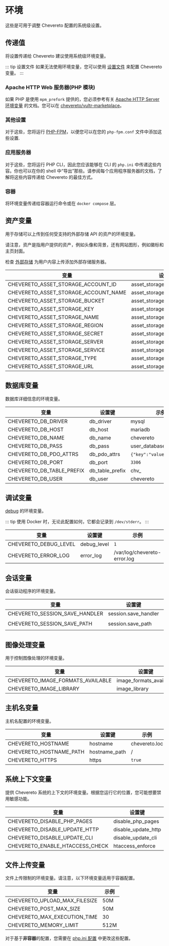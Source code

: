 # 环境

这些是可用于调整 Chevereto 配置的系统级设置。

## 传递值

将设置传递给 Chevereto 建议使用系统级环境变量。

::: tip 设置文件
如果无法使用环境变量，您可以使用 [设置文件](../server/settings-file.md) 来配置 Chevereto 变量。
:::

### Apache HTTP Web 服务器(PHP 模块)

如果 PHP 是使用 `mpm_prefork` 提供的，您必须参考有关 [Apache HTTP Server 环境变量](https://httpd.apache.org/docs/current/env.html) 的文档。您可以在 [chevereto/vultr-marketplace](https://github.com/chevereto/vultr-marketplace/blob/main/files/var/lib/cloud/scripts/per-instance/provision.sh)。

### 其他设置

对于这些，您将运行 [PHP-FPM](https://www.php.net/manual/en/install.fpm.configuration.php)，以便您可以在您的 `php-fpm.conf` 文件中添加这些设置.

### 应用服务器

对于这些，您将运行 PHP CLI，因此您应该能够在 CLI 的 `php.ini` 中传递这些内容。你也可以在你的 shell 中“导出”那些。请参阅每个应用程序服务器的文档，了解将这些内容传递给 Chevereto 的最佳方式。

### 容器

将环境变量传递给容器运行命令或在 `docker compose` 层。

## 资产变量

用于存储可以上传到任何受支持的外部存储 API 的资产的环境变量。

请注意，资产是指用户提供的资产，例如头像和背景，还有网站图形，例如徽标和主页封面。

检查 [外部存储](../../settings/external-storage.md) 为用户内容上传添加外部存储服务器。

| 变量                                 | 设置键                     | 示例           |
| ------------------------------------ | -------------------------- | -------------- |
| CHEVERETO_ASSET_STORAGE_ACCOUNT_ID   | asset_storage_account_id   | 123            |
| CHEVERETO_ASSET_STORAGE_ACCOUNT_NAME | asset_storage_account_name | account_name   |
| CHEVERETO_ASSET_STORAGE_BUCKET       | asset_storage_bucket       | bucket         |
| CHEVERETO_ASSET_STORAGE_KEY          | asset_storage_key          | key            |
| CHEVERETO_ASSET_STORAGE_NAME         | asset_storage_name         | assets         |
| CHEVERETO_ASSET_STORAGE_REGION       | asset_storage_region       | us-west-2      |
| CHEVERETO_ASSET_STORAGE_SECRET       | asset_storage_secret       | secret         |
| CHEVERETO_ASSET_STORAGE_SERVER       | asset_storage_server       | server         |
| CHEVERETO_ASSET_STORAGE_SERVICE      | asset_storage_service      | service        |
| CHEVERETO_ASSET_STORAGE_TYPE         | asset_storage_type         | s3             |
| CHEVERETO_ASSET_STORAGE_URL          | asset_storage_url          | `<url>/bucket` |

## 数据库变量

数据库详细信息的环境变量。

| 变量                      | 设置键          | 示例                     |
| ------------------------- | --------------- | ------------------------ |
| CHEVERETO_DB_DRIVER       | db_driver       | mysql                    |
| CHEVERETO_DB_HOST         | db_host         | mariadb                  |
| CHEVERETO_DB_NAME         | db_name         | chevereto                |
| CHEVERETO_DB_PASS         | db_pass         | user_database_password   |
| CHEVERETO_DB_PDO_ATTRS    | db_pdo_attrs    | `{"key":"value"}` (json) |
| CHEVERETO_DB_PORT         | db_port         | `3306`                   |
| CHEVERETO_DB_TABLE_PREFIX | db_table_prefix | chv\_                    |
| CHEVERETO_DB_USER         | db_user         | chevereto                |

## 调试变量

[debug](../../manual/troubleshooting/debug.md) 的环境变量。

::: tip
使用 Docker 时，无论此配置如何，它都会记录到 `/dev/stderr`。
:::

| 变量                  | 设置键      | 示例                         |
| --------------------- | ----------- | ---------------------------- |
| CHEVERETO_DEBUG_LEVEL | debug_level | `1`                          |
| CHEVERETO_ERROR_LOG   | error_log   | /var/log/chevereto-error.log |

## 会话变量

会话驱动程序的环境变量。

| 变量                           | 设置键               | 示例                 |
| ------------------------------ | -------------------- | -------------------- |
| CHEVERETO_SESSION_SAVE_HANDLER | session.save_handler | `redis` `files`      |
| CHEVERETO_SESSION_SAVE_PATH    | session.save_path    | `tcp://redis` `/tmp` |

## 图像处理变量

用于控制图像处理的环境变量。

| 变量                              | 设置键                  | 示例                             |
| --------------------------------- | ----------------------- | -------------------------------- |
| CHEVERETO_IMAGE_FORMATS_AVAILABLE | image_formats_available | `'JPG','PNG','BMP','GIF','WEBP'` |
| CHEVERETO_IMAGE_LIBRARY           | image_library           | `imagick` `gd`                   |

## 主机名变量

主机名配置的环境变量。

| 变量                    | 设置键        | 示例          |
| ----------------------- | ------------- | ------------- |
| CHEVERETO_HOSTNAME      | hostname      | chevereto.loc |
| CHEVERETO_HOSTNAME_PATH | hostname_path | /             |
| CHEVERETO_HTTPS         | https         | `true`        |

## 系统上下文变量

提供 Chevereto 系统的上下文的环境变量。根据您运行它的位置，您可能想要禁用敏感功能。

| 变量                            | 设置键              | 示例    |
| ------------------------------- | ------------------- | ------- |
| CHEVERETO_DISABLE_PHP_PAGES     | disable_php_pages   | `false` |
| CHEVERETO_DISABLE_UPDATE_HTTP   | disable_update_http | `false` |
| CHEVERETO_DISABLE_UPDATE_CLI    | disable_update_cli  | `false` |
| CHEVERETO_ENABLE_HTACCESS_CHECK | htaccess_enforce    | `true`  |

## 文件上传变量

文件上传限制的环境变量。请注意，以下环境变量适用于容器配置。

| 变量                          | 示例 |
| ----------------------------- | ---- |
| CHEVERETO_UPLOAD_MAX_FILESIZE | 50M  |
| CHEVERETO_POST_MAX_SIZE       | 50M  |
| CHEVERETO_MAX_EXECUTION_TIME  | 30   |
| CHEVERETO_MEMORY_LIMIT        | 512M |

对于基于**非容器**的配置，您需要在 [php.ini 配置](./requirements.md#PHP-配置) 中更改这些配置。
